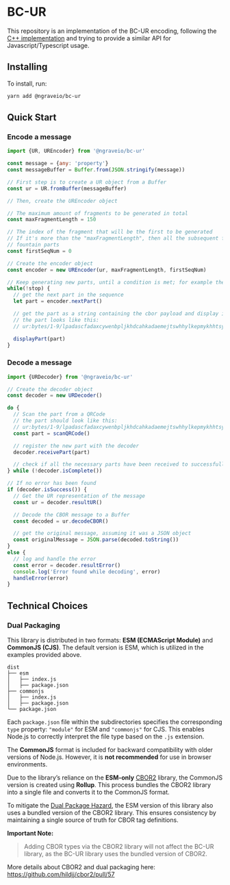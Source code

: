 # BC-UR

This repository is an implementation of the BC-UR encoding, following the [C++ implementation](https://github.com/BlockchainCommons/bc-ur) and trying to provide a similar API for Javascript/Typescript usage.

## Installing

To install, run:
```bash
yarn add @ngraveio/bc-ur
```

## Quick Start

### Encode a message

```js
import {UR, UREncoder} from '@ngraveio/bc-ur'

const message = {any: 'property'}
const messageBuffer = Buffer.from(JSON.stringify(message))

// First step is to create a UR object from a Buffer
const ur = UR.fromBuffer(messageBuffer)

// Then, create the UREncoder object

// The maximum amount of fragments to be generated in total
const maxFragmentLength = 150

// The index of the fragment that will be the first to be generated
// If it's more than the "maxFragmentLength", then all the subsequent fragments will only be
// fountain parts
const firstSeqNum = 0

// Create the encoder object
const encoder = new UREncoder(ur, maxFragmentLength, firstSeqNum)

// Keep generating new parts, until a condition is met; for example the user exits the page, or clicks "DONE"
while(!stop) {
  // get the next part in the sequence
  let part = encoder.nextPart()

  // get the part as a string containing the cbor payload and display it with whatever way
  // the part looks like this:
  // ur:bytes/1-9/lpadascfadaxcywenbpljkhdcahkadaemejtswhhylkepmykhhtsytsnoyoyaxaedsuttydmmhhpktpmsrjtdkgslpgh

  displayPart(part)
}
```

### Decode a message

```js
import {URDecoder} from '@ngraveio/bc-ur'

// Create the decoder object
const decoder = new URDecoder()

do {
  // Scan the part from a QRCode
  // the part should look like this:
  // ur:bytes/1-9/lpadascfadaxcywenbpljkhdcahkadaemejtswhhylkepmykhhtsytsnoyoyaxaedsuttydmmhhpktpmsrjtdkgslpgh
  const part = scanQRCode()

  // register the new part with the decoder
  decoder.receivePart(part)

  // check if all the necessary parts have been received to successfully decode the message
} while (!decoder.isComplete())

// If no error has been found
if (decoder.isSuccess()) {
  // Get the UR representation of the message
  const ur = decoder.resultUR()

  // Decode the CBOR message to a Buffer
  const decoded = ur.decodeCBOR()

  // get the original message, assuming it was a JSON object
  const originalMessage = JSON.parse(decoded.toString())
}
else {
  // log and handle the error
  const error = decoder.resultError()
  console.log('Error found while decoding', error)
  handleError(error)
}

```


## Technical Choices

### Dual Packaging

This library is distributed in two formats: **ESM (ECMAScript Module)** and **CommonJS (CJS)**. The default version is ESM, which is utilized in the examples provided above.

```
dist
├── esm
│   ├── index.js
│   ├── package.json
├── commonjs
│   ├── index.js
│   ├── package.json
└── package.json
```


Each `package.json` file within the subdirectories specifies the corresponding `type` property: `"module"` for ESM and `"commonjs"` for CJS. This enables Node.js to correctly interpret the file type based on the `.js` extension.

The **CommonJS** format is included for backward compatibility with older versions of Node.js. However, it is **not recommended** for use in browser environments.

Due to the library’s reliance on the **ESM-only** [CBOR2](https://github.com/hildjj/cbor2) library, the CommonJS version is created using **Rollup**. This process bundles the CBOR2 library into a single file and converts it to the CommonJS format.

To mitigate the [Dual Package Hazard](https://nodejs.org/docs/latest-v18.x/api/packages.html#dual-package-hazard), the ESM version of this library also uses a bundled version of the CBOR2 library. This ensures consistency by maintaining a single source of truth for CBOR tag definitions.

**Important Note:**
> Adding CBOR types via the CBOR2 library will not affect the BC-UR library, as the BC-UR library uses the bundled version of CBOR2.


More details about CBOR2 and dual packaging here: https://github.com/hildjj/cbor2/pull/57